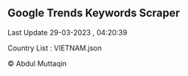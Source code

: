 

## Google Trends Keywords Scraper 
 
Last Update 29-03-2023 , 04:20:39

Country List :
VIETNAM.json



© Abdul Muttaqin 
